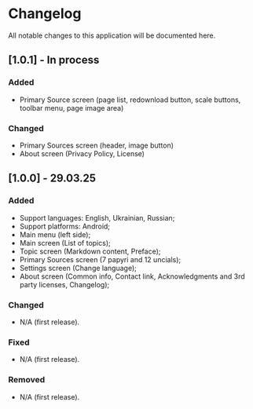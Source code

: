 # Changelog

All notable changes to this application will be documented here.

## [1.0.1] - In process

### Added

- Primary Source screen (page list, redownload button, scale buttons, toolbar menu, page image area)

### Changed

- Primary Sources screen (header, image button)
- About screen (Privacy Policy, License)

## [1.0.0] - 29.03.25

### Added

- Support languages: English, Ukrainian, Russian;
- Support platforms: Android;
- Main menu (left side);
- Main screen (List of topics);
- Topic screen (Markdown content, Preface);
- Primary Sources screen (7 papyri and 12 uncials);
- Settings screen (Change language);
- About screen (Common info, Contact link, Acknowledgments and 3rd party licenses, Changelog);

### Changed

- N/A (first release).

### Fixed

- N/A (first release).

### Removed

- N/A (first release).
